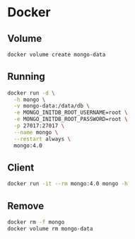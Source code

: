 # Docker

## Volume

```sh
docker volume create mongo-data
```

## Running

```sh
docker run -d \
  -h mongo \
  -v mongo-data:/data/db \
  -e MONGO_INITDB_ROOT_USERNAME=root \
  -e MONGO_INITDB_ROOT_PASSWORD=root \
  -p 27017:27017 \
  --name mongo \
  --restart always \
  mongo:4.0
```

## Client

```sh
docker run -it --rm mongo:4.0 mongo -h
```

## Remove

```sh
docker rm -f mongo
docker volume rm mongo-data
```
